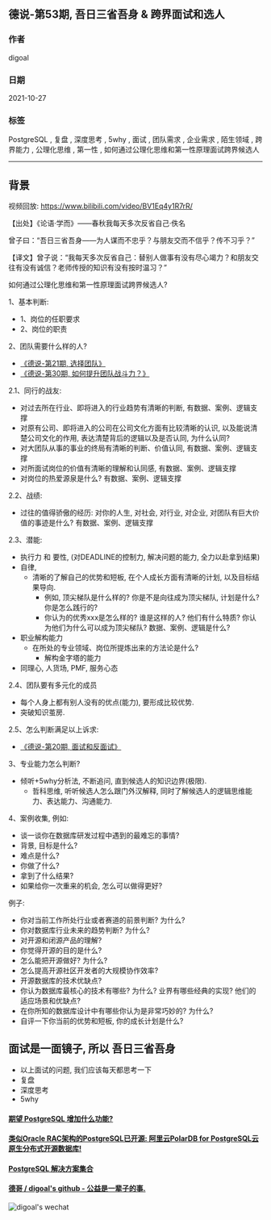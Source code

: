 ## 德说-第53期, 吾日三省吾身 & 跨界面试和选人    
                                          
### 作者                                          
digoal                                          
                                          
### 日期                                          
2021-10-27                                          
                                          
### 标签                                          
PostgreSQL , 复盘 , 深度思考 , 5why , 面试 , 团队需求 , 企业需求 , 陌生领域 , 跨界能力 , 公理化思维 , 第一性 , 如何通过公理化思维和第一性原理面试跨界候选人                  
                                          
----                                          
                                          
## 背景            
      
视频回放: https://www.bilibili.com/video/BV1Eq4y1R7rR/      
    
【出处】《论语·学而》——春秋我每天多次反省自己·佚名    
    
曾子曰：“吾日三省吾身——为人谋而不忠乎？与朋友交而不信乎？传不习乎？”    
    
【译文】曾子说：“我每天多次反省自己：替别人做事有没有尽心竭力？和朋友交往有没有诚信？老师传授的知识有没有按时温习？”    
    
  
如何通过公理化思维和第一性原理面试跨界候选人?    
  
1、基本判断:   
- 1、岗位的任职要求  
- 2、岗位的职责  
  
2、团队需要什么样的人?    
- [《德说-第21期, 选择团队》](../202108/20210826_01.md)      
- [《德说-第30期, 如何提升团队战斗力？》](../202109/20210914_05.md)      
    
2\.1、同行的战友:   
- 对过去所在行业、即将进入的行业趋势有清晰的判断, 有数据、案例、逻辑支撑    
- 对原有公司、即将进入的公司在公司文化方面有比较清晰的认识, 以及能说清楚公司文化的作用, 表达清楚背后的逻辑以及是否认同, 为什么认同?   
- 对大团队从事的事业的终局有清晰的判断、价值认同, 有数据、案例、逻辑支撑    
- 对所面试岗位的价值有清晰的理解和认同感, 有数据、案例、逻辑支撑     
- 对岗位的热爱源泉是什么? 有数据、案例、逻辑支撑       
  
2\.2、战绩:   
- 过往的值得骄傲的经历: 对你的人生, 对社会, 对行业, 对企业, 对团队有巨大价值的事迹是什么? 有数据、案例、逻辑支撑  
  
2\.3、潜能:   
- 执行力 和 要性, (对DEADLINE的控制力, 解决问题的能力, 全力以赴拿到结果)      
- 自律,        
    - 清晰的了解自己的优势和短板, 在个人成长方面有清晰的计划, 以及目标结果导向.    
        - 例如, 顶尖梯队是什么样的? 你是不是向往成为顶尖梯队, 计划是什么? 你是怎么践行的?   
        - 你认为的优秀xxx是怎么样的? 谁是这样的人? 他们有什么特质? 你认为他们为什么可以成为顶尖梯队? 数据、案例、逻辑是什么?   
- 职业解构能力  
    - 在所处的专业领域、岗位所提炼出来的方法论是什么?     
        - 解构金字塔的能力      
- 同理心, 人货场, PMF, 服务心态  
  
2\.4、团队要有多元化的成员  
- 每个人身上都有别人没有的优点(能力), 要形成比较优势.       
- 突破知识茧房.  
  
2\.5、怎么判断满足以上诉求:  
- [《德说-第20期, 面试和反面试》](../202108/20210825_02.md)        
    
3、专业能力怎么判断?    
- 倾听+5why分析法, 不断追问, 直到候选人的知识边界(极限).    
    - 哲科思维, 听听候选人怎么跟门外汉解释, 同时了解候选人的逻辑思维能力、表达能力、沟通能力.    
  
4、案例收集, 例如:   
- 谈一谈你在数据库研发过程中遇到的最难忘的事情?     
- 背景, 目标是什么?     
- 难点是什么?     
- 你做了什么?     
- 拿到了什么结果?     
- 如果给你一次重来的机会, 怎么可以做得更好?   
  
  
  
例子:   
- 你对当前工作所处行业或者赛道的前景判断? 为什么?     
- 你对数据库行业未来的趋势判断? 为什么?     
- 对开源和闭源产品的理解?     
- 你觉得开源的目的是什么?     
- 怎么能把开源做好? 为什么?     
- 怎么提高开源社区开发者的大规模协作效率?     
- 开源数据库的技术优缺点?     
- 你认为数据库最核心的技术有哪些? 为什么? 业界有哪些经典的实现? 他们的适应场景和优缺点?      
- 在你所知的数据库设计中有哪些你认为是非常巧妙的? 为什么?     
- 自评一下你当前的优势和短板, 你的成长计划是什么?     
    
   
  
## 面试是一面镜子, 所以 吾日三省吾身  
- 以上面试的问题, 我们应该每天都思考一下  
- 复盘    
- 深度思考    
- 5why    
  
    
  
#### [期望 PostgreSQL 增加什么功能?](https://github.com/digoal/blog/issues/76 "269ac3d1c492e938c0191101c7238216")
  
  
#### [类似Oracle RAC架构的PostgreSQL已开源: 阿里云PolarDB for PostgreSQL云原生分布式开源数据库!](https://github.com/ApsaraDB/PolarDB-for-PostgreSQL "57258f76c37864c6e6d23383d05714ea")
  
  
#### [PostgreSQL 解决方案集合](https://yq.aliyun.com/topic/118 "40cff096e9ed7122c512b35d8561d9c8")
  
  
#### [德哥 / digoal's github - 公益是一辈子的事.](https://github.com/digoal/blog/blob/master/README.md "22709685feb7cab07d30f30387f0a9ae")
  
  
![digoal's wechat](../pic/digoal_weixin.jpg "f7ad92eeba24523fd47a6e1a0e691b59")
  
